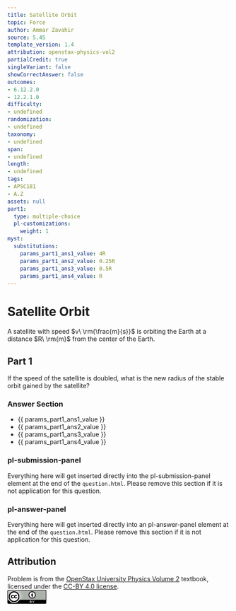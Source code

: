 ```yaml
---
title: Satellite Orbit
topic: Force
author: Ammar Zavahir
source: 5.45
template_version: 1.4
attribution: openstax-physics-vol2
partialCredit: true
singleVariant: false
showCorrectAnswer: false
outcomes:
- 6.12.2.0
- 12.2.1.0
difficulty:
- undefined
randomization:
- undefined
taxonomy:
- undefined
span:
- undefined
length:
- undefined
tags:
- APSC181
- A.Z
assets: null
part1:
  type: multiple-choice
  pl-customizations:
    weight: 1
myst:
  substitutions:
    params_part1_ans1_value: 4R
    params_part1_ans2_value: 0.25R
    params_part1_ans3_value: 0.5R
    params_part1_ans4_value: R
---
```

# Satellite Orbit
A satellite with speed $v\ \rm{\frac{m}{s}}$ is orbiting the Earth at a distance $R\ \rm{m}$ from the center of the Earth.

## Part 1

If the speed of the satellite is doubled, what is the new radius of the stable orbit gained by the satellite?<br>

### Answer Section

- {{ params_part1_ans1_value }}
- {{ params_part1_ans2_value }}
- {{ params_part1_ans3_value }}
- {{ params_part1_ans4_value }}

### pl-submission-panel

Everything here will get inserted directly into the pl-submission-panel element at the end of the `question.html`.
Please remove this section if it is not application for this question.

### pl-answer-panel

Everything here will get inserted directly into an pl-answer-panel element at the end of the `question.html`.
Please remove this section if it is not application for this question.

## Attribution

Problem is from the [OpenStax University Physics Volume 2](https://openstax.org/details/books/university-physics-volume-2) textbook, licensed under the [CC-BY 4.0 license](https://creativecommons.org/licenses/by/4.0/).<br>![Image representing the Creative Commons 4.0 BY license.](https://raw.githubusercontent.com/firasm/bits/master/by.png)